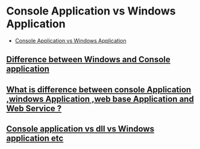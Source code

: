 # Console Application vs Windows Application

- [Console Application vs Windows Application](#console-application-vs-windows-application)

## [Difference between Windows and Console application](https://stackoverflow.com/questions/574911/difference-between-windows-and-console-application)


## [What is difference between console Application ,windows Application ,web base Application and Web Service ?](https://answers.microsoft.com/en-us/ie/forum/all/what-is-difference-between-console-application/f8bd3d4f-7c2c-4c86-a64b-41a046a38be4)


## [Console application vs dll vs Windows application etc](https://stackoverflow.com/questions/22795115/console-application-vs-dll-vs-windows-application-etc)

